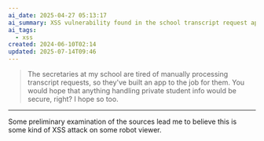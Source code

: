 ```yaml
---
ai_date: 2025-04-27 05:13:17
ai_summary: XSS vulnerability found in the school transcript request app
ai_tags:
  - xss
created: 2024-06-10T02:14
updated: 2025-07-14T09:46
---
```


> The secretaries at my school are tired of manually processing transcript requests, so they've built an app to the job for them. You would hope that anything handling private student info would be secure, right? I hope so too.

---

Some preliminary examination of the sources lead me to believe this is some kind of XSS attack on some robot viewer.